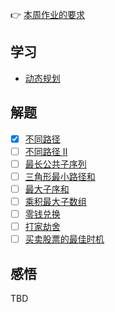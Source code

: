 👉 [本周作业的要求](./homework.md)

## 学习
- [动态规划](./dynamic-programming.md)

## 解题
- [x] [不同路径](./../leetcode/62_unique-paths.md)
- [ ] [不同路径 II](./../leetcode/63_unique-paths-ii.md)
- [ ] [最长公共子序列](./../leetcode/1143_longest-common-subsequence.md)
- [ ] [三角形最小路径和](./../leetcode/120_triangle.md)
- [ ] [最大子序和](./../leetcode/53_maximum-subarray.md)
- [ ] [乘积最大子数组](./../leetcode/152_maximum-product-subarray.md)
- [ ] [零钱兑换](./../leetcode/322_coin-change.md)
- [ ] [打家劫舍](./../leetcode/198_house-robber.md)
- [ ] [买卖股票的最佳时机](./../leetcode/121_best-time-to-buy-and-sell-stock.md)

## 感悟

TBD
